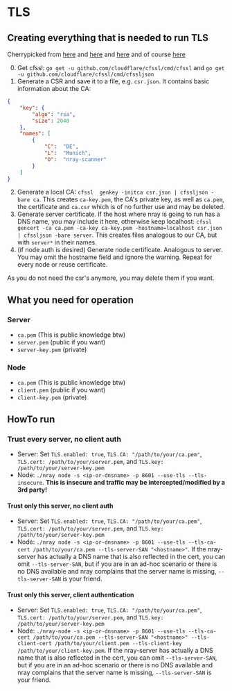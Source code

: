 # TLS

## Creating everything that is needed to run TLS

Cherrypicked from [here](https://gist.github.com/denji/12b3a568f092ab951456) and [here](https://kb.op5.com/pages/viewpage.action?pageId=19073746) and [here](https://github.com/jcbsmpsn/golang-https-example) and of course [here](https://github.com/cloudflare/cfssl)

0. Get cfssl: `go get -u github.com/cloudflare/cfssl/cmd/cfssl` and `go get -u github.com/cloudflare/cfssl/cmd/cfssljson`
1. Generate a CSR and save it to a file, e.g. `csr.json`. It contains basic information about the CA: 

~~~JSON
{
    "key": {
        "algo": "rsa",
        "size": 2048
    },
    "names": [
        {
            "C":  "DE",
            "L":  "Munich",
            "O":  "nray-scanner"
        }
    ]
}
~~~

2. Generate a local CA: `cfssl  genkey -initca csr.json | cfssljson -bare ca`. This creates `ca-key.pem`, the CA's private key, as well as `ca.pem`, the certificate and `ca.csr` which is of no further use and may be deleted.
3. Generate server certificate. If the host where nray is going to run has a DNS name, you may include it here, otherwise keep localhost: `cfssl gencert -ca ca.pem -ca-key ca-key.pem -hostname=localhost csr.json | cfssljson -bare server`. This creates files analogous to our CA, but with `server*` in their names.
4. (if node auth is desired) Generate node certificate. Analogous to server. You may omit the hostname field and ignore the warning. Repeat for every node or reuse certificate.

As you do not need the csr's anymore, you may delete them if you want.

## What you need for operation

### Server

- `ca.pem` (This is public knowledge btw)
- `server.pem` (public if you want)
- `server-key.pem` (private)

### Node

- `ca.pem` (This is public knowledge btw)
- `client.pem` (public if you want)
- `client-key.pem` (private)

## HowTo run

### Trust every server, no client auth

- Server: Set `TLS.enabled: true`, `TLS.CA: "/path/to/your/ca.pem"`, `TLS.cert: /path/to/your/server.pem`, and `TLS.key: /path/to/your/server-key.pem`
- Node: `./nray node -s <ip-or-dnsname> -p 8601 --use-tls --tls-insecure`. **This is insecure and traffic may be intercepted/modified by a 3rd party!**

#### Trust only this server, no client auth

- Server: Set `TLS.enabled: true`, `TLS.CA: "/path/to/your/ca.pem"`, `TLS.cert: /path/to/your/server.pem`, and `TLS.key: /path/to/your/server-key.pem`
- Node: `./nray node -s <ip-or-dnsname> -p 8601 --use-tls --tls-ca-cert /path/to/your/ca.pem --tls-server-SAN "<hostname>"`. If the nray-server has actually a DNS name that is also reflected in the cert, you can omit `--tls-server-SAN`, but if you are in an ad-hoc scenario or there is no DNS available and nray complains that the server name is missing, `--tls-server-SAN` is your friend.

#### Trust only this server, client authentication

- Server: Set `TLS.enabled: true`, `TLS.CA: "/path/to/your/ca.pem"`, `TLS.cert: /path/to/your/server.pem`, and `TLS.key: /path/to/your/server-key.pem`
- Node: `./nray-node -s <ip-or-dnsname> -p 8601 --use-tls --tls-ca-cert /path/to/your/ca.pem --tls-server-SAN "<hostname>" --tls-client-cert /path/to/your/client.pem --tls-client-key /path/to/your/client-key.pem`. If the nray-server has actually a DNS name that is also reflected in the cert, you can omit `--tls-server-SAN`, but if you are in an ad-hoc scenario or there is no DNS available and nray complains that the server name is missing, `--tls-server-SAN` is your friend.